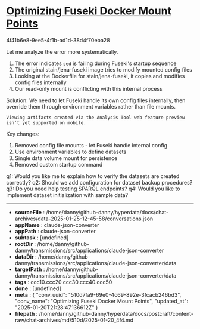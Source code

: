 # [Optimizing Fuseki Docker Mount Points](https://claude.ai/chat/510d7fa9-69e0-4c69-892e-3fcacb246bd3)

4f41b6e8-9ee5-4f1b-ad1d-38d4f70eba28

 Let me analyze the error more systematically.

1. The error indicates `sed` is failing during Fuseki's startup sequence
2. The original stain/jena-fuseki image tries to modify mounted config files
3. Looking at the Dockerfile for stain/jena-fuseki, it copies and modifies config files internally
4. Our read-only mount is conflicting with this internal process

Solution: We need to let Fuseki handle its own config files internally, then override them through environment variables rather than file mounts.
```
Viewing artifacts created via the Analysis Tool web feature preview isn’t yet supported on mobile.
```



Key changes:
1. Removed config file mounts - let Fuseki handle internal config
2. Use environment variables to define datasets
3. Single data volume mount for persistence
4. Removed custom startup command

q1: Would you like me to explain how to verify the datasets are created correctly?
q2: Should we add configuration for dataset backup procedures?
q3: Do you need help testing SPARQL endpoints?
q4: Would you like to implement dataset initialization with sample data?

---

* **sourceFile** : /home/danny/github-danny/hyperdata/docs/chat-archives/data-2025-01-25-12-45-58/conversations.json
* **appName** : claude-json-converter
* **appPath** : claude-json-converter
* **subtask** : [undefined]
* **rootDir** : /home/danny/github-danny/transmissions/src/applications/claude-json-converter
* **dataDir** : /home/danny/github-danny/transmissions/src/applications/claude-json-converter/data
* **targetPath** : /home/danny/github-danny/transmissions/src/applications/claude-json-converter/data
* **tags** : ccc10.ccc20.ccc30.ccc40.ccc50
* **done** : [undefined]
* **meta** : {
  "conv_uuid": "510d7fa9-69e0-4c69-892e-3fcacb246bd3",
  "conv_name": "Optimizing Fuseki Docker Mount Points",
  "updated_at": "2025-01-20T21:28:47.136612Z"
}
* **filepath** : /home/danny/github-danny/hyperdata/docs/postcraft/content-raw/chat-archives/md/510d/2025-01-20_4f4.md